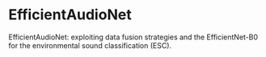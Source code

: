 # EfficientAudioNet
EfficientAudioNet: exploiting data fusion strategies and the EfficientNet-B0 for the environmental sound classification (ESC).
